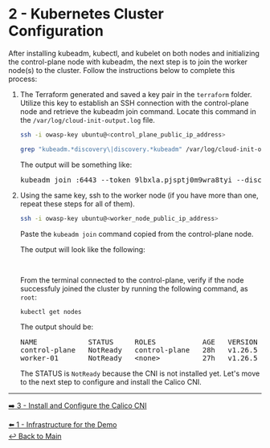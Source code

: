 # 2 - Kubernetes Cluster Configuration

After installing kubeadm, kubectl, and kubelet on both nodes and initializing the control-plane node with kubeadm, the next step is to join the worker node(s) to the cluster. Follow the instructions below to complete this process:

1. The Terraform generated and saved a key pair in the `terraform` folder. Utilize this key to establish an SSH connection with the control-plane node and retrieve the kubeadm join command. Locate this command in the `/var/log/cloud-init-output.log` file.

   ```bash
   ssh -i owasp-key ubuntu@<control_plane_public_ip_address>
   ```

   ```bash
   grep "kubeadm.*discovery\|discovery.*kubeadm" /var/log/cloud-init-output.log
   ```
   
   The output will be something like:
   
   <pre>
   kubeadm join <control_plane_private_ip>:6443 --token 9lbxla.pjsptj0m9wra8tyi --discovery-token-ca-cert-hash sha256:bfd99111c1f98dcb4ec225d2ec56fee13d2207057a2811eb67b217be8330c6ed
   </pre>

2. Using the same key, ssh to the worker node (if you have more than one, repeat these steps for all of them).

   ```bash
   ssh -i owasp-key ubuntu@<worker_node_public_ip_address>
   ```

   Paste the `kubeadm join` command copied from the control-plane node.

   The output will look like the following:

   <pre>
   
   </pre>

   From the terminal connected to the control-plane, verify if the node successfuly joined the cluster by running the following command, as `root`:

   ```bash
   kubectl get nodes
   ```

   The output should be:

   <pre>
   NAME            STATUS     ROLES           AGE   VERSION
   control-plane   NotReady   control-plane   28h   v1.26.5
   worker-01       NotReady   &lt;none&gt;          27h   v1.26.5
   </pre>

   The STATUS is `NotReady` because the CNI is not installed yet. Let's move to the next step to configure and install the Calico CNI.

---

[:arrow_right: 3 - Install and Configure the Calico CNI](/demo/03-calico-installation.md) <br>

[:arrow_left: 1 - Infrastructure for the Demo](/demo/01-infrastructure.md)  
[:leftwards_arrow_with_hook: Back to Main](/README.md)  